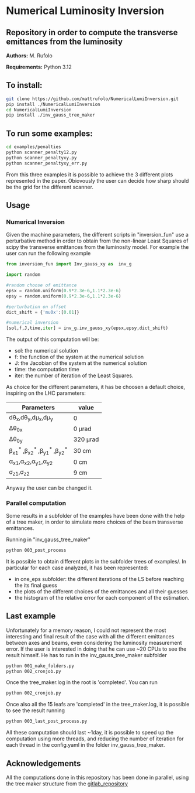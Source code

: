 # Numerical Luminosity Inversion

## Repository in order to compute the transverse emittances from the luminosity

**Authors:** M. Rufolo

**Requirements:** Python 3.12

## To install:
```bash
git clone https://github.com/mattrufolo/NumericalLumiInversion.git
pip install ./NumericalLumiInversion
cd NumericalLumiInversion
pip install ./inv_gauss_tree_maker
```

## To run some examples:
```bash
cd examples/penalties
python scanner_penalty12.py
python scanner_penaltyxy.py
python scanner_penaltyxy_err.py
```

From this three examples it is possible to achieve the 3 different plots represented in the paper. Obiovously the user can decide how sharp should be the
grid for the different scanner.

## Usage

### Numerical Inversion

Given the machine parameters, the different scripts in "inversion_fun" use a perturbative method in order to obtain from the non-linear Least Squares of scipy the transverse emittances from the luminosity model. For example the user can run the following example

```python
from inversion_fun import Inv_gauss_xy as  inv_g

import random

#random choose of emittance
epsx = random.uniform(0.9*2.3e-6,1.1*2.3e-6)
epsy = random.uniform(0.9*2.3e-6,1.1*2.3e-6)

#perturbation on offset
dict_shift = {'mu0x':[0.01]}

#numerical inversion
[sol,f,J,time,iter] = inv_g.inv_gauss_xy(epsx,epsy,dict_shift)
```

The output of this computation will be:
- sol: the numerical solution
- f: the function of the system at the numerical solution
- J: the Jacobian of the system at the numerical solution
- time: the computation time
- iter: the number of iteration of the Least Squares.

As choice for the different parameters, it has be choosen a default choice, inspiring on the LHC parameters:

Parameters | value 
--- | --- 
dθ<sub>x</sub>,dθ<sub>y</sub>,dμ<sub>x</sub>,dμ<sub>y</sub> | 0  
Δθ<sub>0x</sub> | 0 μrad
Δθ<sub>0y</sub> | 320 μrad
β<sub>x1</sub><sup>* </sup>,β<sub>x2</sub><sup>* </sup>,β<sub>y1</sub><sup>* </sup>,β<sub>y2</sub><sup>*</sup>| 30 cm
α<sub>x1</sub>,α<sub>x2</sub>,α<sub>y1</sub>,α<sub>y2</sub>| 0 cm 
σ<sub>z1</sub>,σ<sub>z2</sub>| 9 cm


Anyway the user can be changed it.

### Parallel computation

Some results in a subfolder of the examples have been done with the help of a tree maker, in order to simulate more choices of the beam transverse emittances.

Running in "inv_gauss_tree_maker"

```bash
python 003_post_process
```

It is possible to obtain different plots in the subfolder trees of examples/. In particular for each case analyzed, it has been represented:

- in one_eps subfolder: the different iterations of the LS before reaching the its final guess
- the plots of the different choices of the emittances and all their guesses
- the histogram of the relative error for each component of the estimation.


## Last example

Unfortunately for a memory reason, I could not represent the most interesting and final result of the case with all the different emittances between axes and beams, even considering the luminosity measurement error. If the user is interested in doing that he can use ~20 CPUs to see the result himself. He has to run in the inv_gauss_tree_maker subfolder

```bash
python 001_make_folders.py
python 002_cronjob.py
```
Once the tree_maker.log in the root is 'completed'. You can run 

```bash
python 002_cronjob.py
```

Once also all the 15 leafs are 'completed' in the tree_maker.log, it is possible to see the result running

```bash
python 003_last_post_process.py
```

All these computation should last ~1day, it is possible to speed up the computation using more threads, and reducing the number of iteration for each thread in the config.yaml in the folder inv_gauss_tree_maker.

## Acknowledgements

All the computations done in this repository has been done in parallel, using the tree maker structure from the [gitlab_repository](https://gitlab.cern.ch/abpcomputing/sandbox/tree_maker.git)
